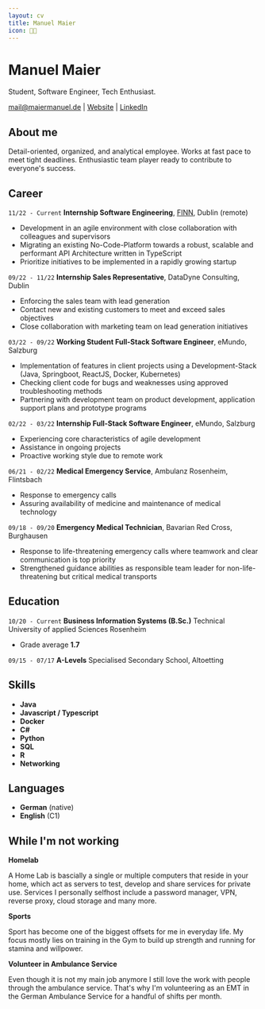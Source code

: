 ```yaml
---
layout: cv
title: Manuel Maier
icon: 👨‍💻
---
```

# Manuel Maier
Student, Software Engineer, Tech Enthusiast.

<div id="webaddress">
<a href="mailto:mail@maiermanuel.de" target="_blank">mail@maiermanuel.de</a>
| <a href="https://manuelmaier.site" target="_blank">Website</a> | 
<a href="https://www.linkedin.com/in/hi-its-manuel/?locale=en_US" target="_blank">LinkedIn</a>
</div>


## About me

Detail-oriented, organized, and analytical employee. Works at fast pace to meet tight deadlines. Enthusiastic team player ready to contribute to everyone's success.


## Career

`11/22 - Current`
__Internship Software Engineering__,
<a href="https://finn.auto" target="_blank">FINN</a>, Dublin (remote)

- Development in an agile environment with close collaboration with colleagues and supervisors
- Migrating an existing No-Code-Platform towards a robust, scalable and performant API Architecture written in TypeScript
- Prioritize initiatives to be implemented in a rapidly growing startup

<p class="paragraph"></p>

`09/22 - 11/22`
__Internship Sales Representative__, DataDyne Consulting, Dublin

- Enforcing the sales team with lead generation
- Contact new and existing customers to meet and exceed sales objectives
- Close collaboration with marketing team on lead generation initiatives

<p class="paragraph"></p>

`03/22 - 09/22`
__Working Student Full-Stack Software Engineer__, eMundo, Salzburg

- Implementation of features in client projects using a Development-Stack (Java, Springboot, ReactJS, Docker, Kubernetes)
- Checking client code for bugs and weaknesses using approved troubleshooting methods
- Partnering with development team on product development, application support plans and prototype programs

<p class="paragraph"></p>


`02/22 - 03/22`
__Internship Full-Stack Software Engineer__, eMundo, Salzburg

- Experiencing core characteristics of agile development
- Assistance in ongoing projects
- Proactive working style due to remote work

<p class="paragraph"></p>


`06/21 - 02/22`
__Medical Emergency Service__, Ambulanz Rosenheim, Flintsbach

- Response to emergency calls
- Assuring availability of medicine and maintenance of medical technology

<p class="paragraph"></p>


`09/18 - 09/20`
__Emergency Medical Technician__, Bavarian Red Cross, Burghausen

- Response to life-threatening emergency calls where teamwork and clear communication is top priority
- Strengthened guidance abilities as responsible team leader for non-life-threatening but critical medical transports

<p class="paragraph"></p>


## Education

`10/20 - Current`
__Business Information Systems (B.Sc.)__ Technical University of applied Sciences Rosenheim

- Grade average __1.7__ 

<p class="paragraph"></p>


`09/15 - 07/17`
__A-Levels__ Specialised Secondary School, Altoetting



## Skills

<ul class="skills">
<li><strong>Java</strong></li>
<li><strong>Javascript / Typescript</strong></li>
<li><strong>Docker</strong></li>
<li><strong>C#</strong></li>
<li><strong>Python</strong></li>
<li><strong>SQL</strong></li>
<li><strong>R</strong></li>
<li><strong>Networking</strong></li>
</ul>


## Languages

- **German** (native)
- **English** (C1)

## While I'm not working

__Homelab__

A Home Lab is bascially a single or multiple computers that reside in your home, which act as servers to test, develop and share services for private use. Services I personally selfhost include a password manager, VPN, reverse proxy, cloud storage and many more.

<p class="paragraph"></p>

__Sports__

Sport has become one of the biggest offsets for me in everyday life. My focus mostly lies on training in the Gym to build up strength and running for stamina and willpower.

<p class="paragraph"></p>

__Volunteer in Ambulance Service__

Even though it is not my main job anymore I still love the work with people through the ambulance service. That's why I'm volunteering as an EMT in the German Ambulance Service for a handful of shifts per month.
